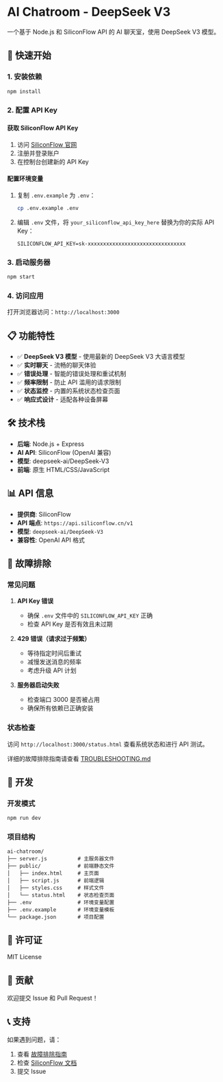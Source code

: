 # AI Chatroom - DeepSeek V3

一个基于 Node.js 和 SiliconFlow API 的 AI 聊天室，使用 DeepSeek V3 模型。

## 🚀 快速开始

### 1. 安装依赖
```bash
npm install
```

### 2. 配置 API Key

#### 获取 SiliconFlow API Key
1. 访问 [SiliconFlow 官网](https://siliconflow.cn/)
2. 注册并登录账户
3. 在控制台创建新的 API Key

#### 配置环境变量
1. 复制 `.env.example` 为 `.env`：
   ```bash
   cp .env.example .env
   ```

2. 编辑 `.env` 文件，将 `your_siliconflow_api_key_here` 替换为你的实际 API Key：
   ```
   SILICONFLOW_API_KEY=sk-xxxxxxxxxxxxxxxxxxxxxxxxxxxxxxxx
   ```

### 3. 启动服务器
```bash
npm start
```

### 4. 访问应用
打开浏览器访问：`http://localhost:3000`

## 📋 功能特性

- ✅ **DeepSeek V3 模型** - 使用最新的 DeepSeek V3 大语言模型
- ✅ **实时聊天** - 流畅的聊天体验
- ✅ **错误处理** - 智能的错误处理和重试机制
- ✅ **频率限制** - 防止 API 滥用的请求限制
- ✅ **状态监控** - 内置的系统状态检查页面
- ✅ **响应式设计** - 适配各种设备屏幕

## 🛠️ 技术栈

- **后端**: Node.js + Express
- **AI API**: SiliconFlow (OpenAI 兼容)
- **模型**: deepseek-ai/DeepSeek-V3
- **前端**: 原生 HTML/CSS/JavaScript

## 📊 API 信息

- **提供商**: SiliconFlow
- **API 端点**: `https://api.siliconflow.cn/v1`
- **模型**: `deepseek-ai/DeepSeek-V3`
- **兼容性**: OpenAI API 格式

## 🔧 故障排除

### 常见问题

1. **API Key 错误**
   - 确保 `.env` 文件中的 `SILICONFLOW_API_KEY` 正确
   - 检查 API Key 是否有效且未过期

2. **429 错误（请求过于频繁）**
   - 等待指定时间后重试
   - 减慢发送消息的频率
   - 考虑升级 API 计划

3. **服务器启动失败**
   - 检查端口 3000 是否被占用
   - 确保所有依赖已正确安装

### 状态检查
访问 `http://localhost:3000/status.html` 查看系统状态和进行 API 测试。

详细的故障排除指南请查看 [TROUBLESHOOTING.md](./TROUBLESHOOTING.md)

## 📝 开发

### 开发模式
```bash
npm run dev
```

### 项目结构
```
ai-chatroom/
├── server.js          # 主服务器文件
├── public/            # 前端静态文件
│   ├── index.html     # 主页面
│   ├── script.js      # 前端逻辑
│   ├── styles.css     # 样式文件
│   └── status.html    # 状态检查页面
├── .env               # 环境变量配置
├── .env.example       # 环境变量模板
└── package.json       # 项目配置
```

## 📄 许可证

MIT License

## 🤝 贡献

欢迎提交 Issue 和 Pull Request！

## 📞 支持

如果遇到问题，请：
1. 查看 [故障排除指南](./TROUBLESHOOTING.md)
2. 检查 [SiliconFlow 文档](https://docs.siliconflow.cn/)
3. 提交 Issue
